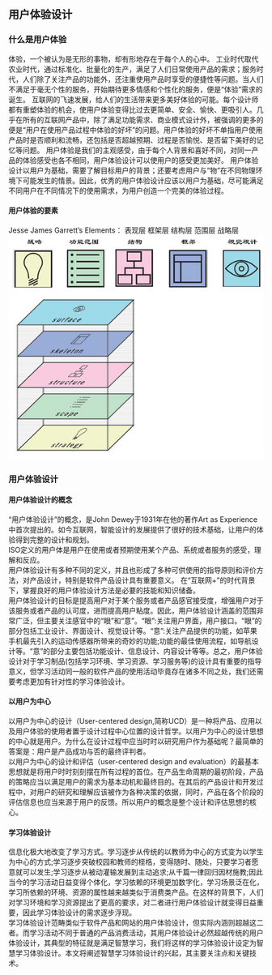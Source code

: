 ##  用户体验设计
### 什么是用户体验

体验，一个被认为是无形的事物，却有形地存在于每个人的心中。
工业时代取代农业时代，通过标准化、批量化的生产，满足了人们日常使用产品的需求；服务时代，人们除了关注产品的功能外，还注重使用产品时享受的便捷性等问题。当人们不满足于毫无个性的服务，开始期待更多情感和个性化的服务，便是“体验”需求的诞生。
互联网的飞速发展，给人们的生活带来更多美好体验的可能。每个设计师都有重塑体验的机会，使用户体验变得比过去更简单、安全、愉快、更吸引人。几乎在所有的互联网产品中，除了满足功能需求、商业模式设计外，被强调的更多的便是“用户在使用产品过程中体验的好坏”的问题。用户体验的好坏不单指用户使用产品时是否顺利和流畅，还包括是否超越预期、过程是否愉悦、是否留下美好的记忆等问题。
用户体验是我们的主观感受，由于每个人背景和喜好不同，对同一产品的体验感受也各不相同，用户体验设计可以使用户的感受更加美好。
用户体验设计以用户为基础，需要了解目标用户的背景；还要考虑用户与“物”在不同物理环境下可能发生的情景。因此，优秀的用户体验设计应该以用户为基础，尽可能满足不同用户在不同情况下的使用需求，为用户创造一个完美的体验过程。
#### 用户体验的要素
Jesse James Garrett’s Elements：
表现层
框架层
结构层
范围层
战略层
![用户体验设计的五个层面](assets/理论/用户体验设计的五个层面.png)
### 用户体验设计
#### 用户体验设计的概念
“用户体验设计”的概念，是John Dewey于1931年在他的著作Art as Experience中首次提出的。如今互联网，智能设计的发展提供了很好的技术基础，让用户的体验得到完整的设计和规划。    
ISO定义的用户体是用户在使用或者预期使用某个产品、系统或者服务的感受，理解和反应。      
用户体验设计有多种不同的定义，并且也形成了多种可供使用的指导原则和评价方法，对产品设计，特别是软件产品设计具有重要意义。
在“互联网+”的时代背景下，掌握良好的用户体验设计方法是必要的技能和知识储备。     
用户体验设计的目标是提高用户对于某个服务或者产品感官接受度，增强用户对于该服务或者产品的认可度，进而提高用户粘度。因此，用户体验设计涵盖的范围非常广泛，但主要关注感官中的“眼”和“意”。“眼”:关注用户界面，用户接口。“眼”的部分包括工业设计、界面设计、视觉设计等。“意”:关注产品提供的功能，如苹果手机最先引入的运动传感器所带来的奇妙的功能;功能的最佳使用流程，如导航设计等。“意”的部分主要包括功能设计、信息设计、内容设计等等。总之，用户体验设计对于学习制品(包括学习环境、学习资源、学习服务等)的设计具有重要的指导意义，但学习活动同一般的软件产品的使用活动毕竟存在诸多不同之处，我们还需要考虑更加有针对性的学习体验设计。
#### 以用户为中心
以用户为中心的设计（User-centered design,简称UCD）是一种将产品、应用以及用户体验的使用者置于设计过程中心位置的设计哲学。以用户为中心的设计思想的中心就是用户。为什么在设计过程中应当时时以研究用户作为基础呢？最简单的答案是：用户是产品成功与否的最终评判者。    
以用户为中心的设计和评估（user-centered design and evaluation）的最基本思想就是将用户时时刻刻摆在所有过程的首位。在产品生命周期的最初阶段，产品的策略应当以满足用户的需求为基本动机和最终目的。在其后的产品设计和开发过程中，对用户的研究和理解应该被作为各种决策的依据，同时，产品在各个阶段的评估信息也应当来源于用户的反馈。所以用户的概念是整个设计和评估思想的核心。
#### 学习体验设计
信息化极大地改变了学习方式。学习逐步从传统的以教师为中心的方式变为以学生为中心的方式;学习逐步突破校园和教师的桎梏，变得随时、随处，只要学习者愿意就可以发生;学习逐步从被动灌输发展到主动追求;从千篇一律回归因材施教;因此当今的学习活动日益变得个体化，学习依赖的环境更加数字化，学习场景泛在化，学习所依赖的环境、资源的属性越来越类似于消费类产品。在这样的背景下，人们对学习环境和学习资源提出了更高的要求，对二者进行用户体验设计就变得日益重要，因此学习体验设计的需求逐步浮现。    
学习体验设计范畴类似于软件产品和网站的用户体验设计，但实际内涵则超越这二者。而学习活动不同于普通的产品消费活动，其用户体验设计必然超越传统的用户体验设计，其典型的特征就是满足智慧学习，我们将这样的学习体验设计设定为智慧学习体验设计。本文将阐述智慧学习体验设计的兴起，其主要关注点和关键技术。

